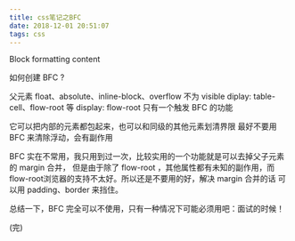 ```yaml
---
title: css笔记之BFC
date: 2018-12-01 20:51:07
tags: css
---
```


Block formatting content

如何创建 BFC ?

父元素 float、absolute、inline-block、overflow 不为 visible
diplay: table-cell、flow-root 等
display: flow-root 只有一个触发 BFC 的功能

它可以把内部的元素都包起来，也可以和同级的其他元素划清界限
最好不要用 BFC 来清除浮动，会有副作用

BFC 实在不常用，我只用到过一次，比较实用的一个功能就是可以去掉父子元素的 margin 合并，
但是由于除了 flow-root ，其他属性都有未知的副作用，而flow-root浏览器的支持不太好。所以还是不要用的好，解决 margin 合并的话
可以用 padding、border 来挡住。

总结一下，BFC 完全可以不使用，只有一种情况下可能必须用吧：面试的时候！

(完)






